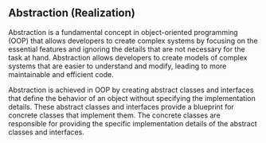 
## Abstraction (Realization)

Abstraction is a fundamental concept in object-oriented programming (OOP) that allows developers to create complex systems by focusing on the essential features and ignoring the details that are not necessary for the task at hand. Abstraction allows developers to create models of complex systems that are easier to understand and modify, leading to more maintainable and efficient code.  

Abstraction is achieved in OOP by creating abstract classes and interfaces that define the behavior of an object without specifying the implementation details. These abstract classes and interfaces provide a blueprint for concrete classes that implement them. The concrete classes are responsible for providing the specific implementation details of the abstract classes and interfaces.
